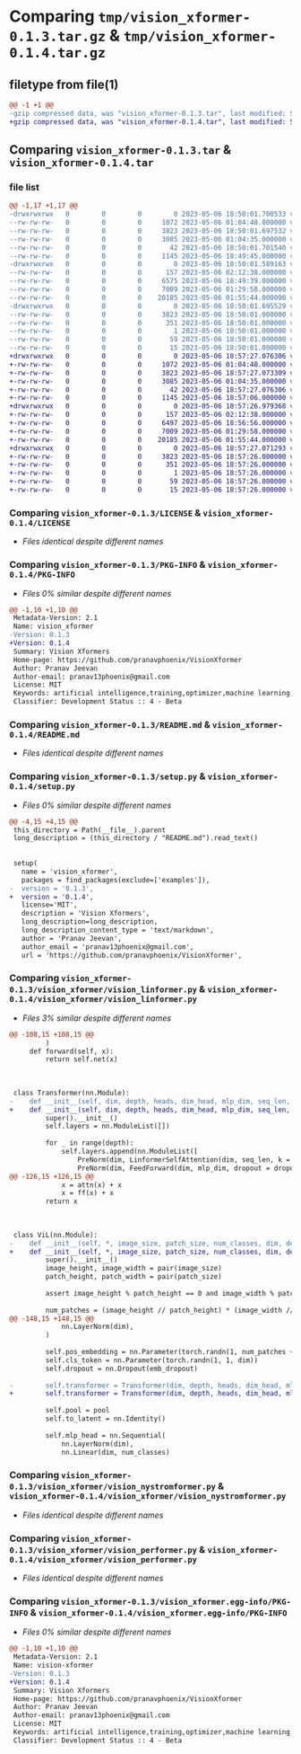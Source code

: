 # Comparing `tmp/vision_xformer-0.1.3.tar.gz` & `tmp/vision_xformer-0.1.4.tar.gz`

## filetype from file(1)

```diff
@@ -1 +1 @@
-gzip compressed data, was "vision_xformer-0.1.3.tar", last modified: Sat May  6 18:50:01 2023, max compression
+gzip compressed data, was "vision_xformer-0.1.4.tar", last modified: Sat May  6 18:57:27 2023, max compression
```

## Comparing `vision_xformer-0.1.3.tar` & `vision_xformer-0.1.4.tar`

### file list

```diff
@@ -1,17 +1,17 @@
-drwxrwxrwx   0        0        0        0 2023-05-06 18:50:01.700533 vision_xformer-0.1.3/
--rw-rw-rw-   0        0        0     1072 2023-05-06 01:04:48.000000 vision_xformer-0.1.3/LICENSE
--rw-rw-rw-   0        0        0     3823 2023-05-06 18:50:01.697532 vision_xformer-0.1.3/PKG-INFO
--rw-rw-rw-   0        0        0     3085 2023-05-06 01:04:35.000000 vision_xformer-0.1.3/README.md
--rw-rw-rw-   0        0        0       42 2023-05-06 18:50:01.701540 vision_xformer-0.1.3/setup.cfg
--rw-rw-rw-   0        0        0     1145 2023-05-06 18:49:45.000000 vision_xformer-0.1.3/setup.py
-drwxrwxrwx   0        0        0        0 2023-05-06 18:50:01.589163 vision_xformer-0.1.3/vision_xformer/
--rw-rw-rw-   0        0        0      157 2023-05-06 02:12:38.000000 vision_xformer-0.1.3/vision_xformer/__init__.py
--rw-rw-rw-   0        0        0     6575 2023-05-06 18:49:39.000000 vision_xformer-0.1.3/vision_xformer/vision_linformer.py
--rw-rw-rw-   0        0        0     7009 2023-05-06 01:29:58.000000 vision_xformer-0.1.3/vision_xformer/vision_nystromformer.py
--rw-rw-rw-   0        0        0    20185 2023-05-06 01:55:44.000000 vision_xformer-0.1.3/vision_xformer/vision_performer.py
-drwxrwxrwx   0        0        0        0 2023-05-06 18:50:01.695529 vision_xformer-0.1.3/vision_xformer.egg-info/
--rw-rw-rw-   0        0        0     3823 2023-05-06 18:50:01.000000 vision_xformer-0.1.3/vision_xformer.egg-info/PKG-INFO
--rw-rw-rw-   0        0        0      351 2023-05-06 18:50:01.000000 vision_xformer-0.1.3/vision_xformer.egg-info/SOURCES.txt
--rw-rw-rw-   0        0        0        1 2023-05-06 18:50:01.000000 vision_xformer-0.1.3/vision_xformer.egg-info/dependency_links.txt
--rw-rw-rw-   0        0        0       59 2023-05-06 18:50:01.000000 vision_xformer-0.1.3/vision_xformer.egg-info/requires.txt
--rw-rw-rw-   0        0        0       15 2023-05-06 18:50:01.000000 vision_xformer-0.1.3/vision_xformer.egg-info/top_level.txt
+drwxrwxrwx   0        0        0        0 2023-05-06 18:57:27.076306 vision_xformer-0.1.4/
+-rw-rw-rw-   0        0        0     1072 2023-05-06 01:04:48.000000 vision_xformer-0.1.4/LICENSE
+-rw-rw-rw-   0        0        0     3823 2023-05-06 18:57:27.073309 vision_xformer-0.1.4/PKG-INFO
+-rw-rw-rw-   0        0        0     3085 2023-05-06 01:04:35.000000 vision_xformer-0.1.4/README.md
+-rw-rw-rw-   0        0        0       42 2023-05-06 18:57:27.076306 vision_xformer-0.1.4/setup.cfg
+-rw-rw-rw-   0        0        0     1145 2023-05-06 18:57:06.000000 vision_xformer-0.1.4/setup.py
+drwxrwxrwx   0        0        0        0 2023-05-06 18:57:26.979368 vision_xformer-0.1.4/vision_xformer/
+-rw-rw-rw-   0        0        0      157 2023-05-06 02:12:38.000000 vision_xformer-0.1.4/vision_xformer/__init__.py
+-rw-rw-rw-   0        0        0     6497 2023-05-06 18:56:56.000000 vision_xformer-0.1.4/vision_xformer/vision_linformer.py
+-rw-rw-rw-   0        0        0     7009 2023-05-06 01:29:58.000000 vision_xformer-0.1.4/vision_xformer/vision_nystromformer.py
+-rw-rw-rw-   0        0        0    20185 2023-05-06 01:55:44.000000 vision_xformer-0.1.4/vision_xformer/vision_performer.py
+drwxrwxrwx   0        0        0        0 2023-05-06 18:57:27.071293 vision_xformer-0.1.4/vision_xformer.egg-info/
+-rw-rw-rw-   0        0        0     3823 2023-05-06 18:57:26.000000 vision_xformer-0.1.4/vision_xformer.egg-info/PKG-INFO
+-rw-rw-rw-   0        0        0      351 2023-05-06 18:57:26.000000 vision_xformer-0.1.4/vision_xformer.egg-info/SOURCES.txt
+-rw-rw-rw-   0        0        0        1 2023-05-06 18:57:26.000000 vision_xformer-0.1.4/vision_xformer.egg-info/dependency_links.txt
+-rw-rw-rw-   0        0        0       59 2023-05-06 18:57:26.000000 vision_xformer-0.1.4/vision_xformer.egg-info/requires.txt
+-rw-rw-rw-   0        0        0       15 2023-05-06 18:57:26.000000 vision_xformer-0.1.4/vision_xformer.egg-info/top_level.txt
```

### Comparing `vision_xformer-0.1.3/LICENSE` & `vision_xformer-0.1.4/LICENSE`

 * *Files identical despite different names*

### Comparing `vision_xformer-0.1.3/PKG-INFO` & `vision_xformer-0.1.4/PKG-INFO`

 * *Files 0% similar despite different names*

```diff
@@ -1,10 +1,10 @@
 Metadata-Version: 2.1
 Name: vision_xformer
-Version: 0.1.3
+Version: 0.1.4
 Summary: Vision Xformers
 Home-page: https://github.com/pranavphoenix/VisionXformer
 Author: Pranav Jeevan
 Author-email: pranav13phoenix@gmail.com
 License: MIT
 Keywords: artificial intelligence,training,optimizer,machine learning,attention,transformers,computer vision
 Classifier: Development Status :: 4 - Beta
```

### Comparing `vision_xformer-0.1.3/README.md` & `vision_xformer-0.1.4/README.md`

 * *Files identical despite different names*

### Comparing `vision_xformer-0.1.3/setup.py` & `vision_xformer-0.1.4/setup.py`

 * *Files 0% similar despite different names*

```diff
@@ -4,15 +4,15 @@
 this_directory = Path(__file__).parent
 long_description = (this_directory / "README.md").read_text()
 
 
 setup(
   name = 'vision_xformer',
   packages = find_packages(exclude=['examples']),
-  version = '0.1.3',
+  version = '0.1.4',
   license='MIT',
   description = 'Vision Xformers',
   long_description=long_description,
   long_description_content_type = 'text/markdown',
   author = 'Pranav Jeevan',
   author_email = 'pranav13phoenix@gmail.com',
   url = 'https://github.com/pranavphoenix/VisionXformer',
```

### Comparing `vision_xformer-0.1.3/vision_xformer/vision_linformer.py` & `vision_xformer-0.1.4/vision_xformer/vision_linformer.py`

 * *Files 3% similar despite different names*

```diff
@@ -108,15 +108,15 @@
         )
     def forward(self, x):
         return self.net(x)
 
 
 
 class Transformer(nn.Module):
-    def __init__(self, dim, depth, heads, dim_head, mlp_dim, seq_len, k = 64, one_kv_head = True, share_kv = True, reversible = False, dropout = 0.):
+    def __init__(self, dim, depth, heads, dim_head, mlp_dim, seq_len, k, one_kv_head, share_kv, dropout = 0.):
         super().__init__()
         self.layers = nn.ModuleList([])
 
         for _ in range(depth):
             self.layers.append(nn.ModuleList([
                 PreNorm(dim, LinformerSelfAttention(dim, seq_len, k = k, heads = heads, dim_head = dim_head, one_kv_head = one_kv_head, share_kv = share_kv, dropout = dropout)),
                 PreNorm(dim, FeedForward(dim, mlp_dim, dropout = dropout))
@@ -126,15 +126,15 @@
             x = attn(x) + x
             x = ff(x) + x
         return x
 
 
 
 class ViL(nn.Module):
-    def __init__(self, *, image_size, patch_size, num_classes, dim, depth, heads, mlp_dim, k = 64, one_kv_head = True, share_kv = True, reversible = False, pool = 'cls', channels = 3, dim_head = 64, dropout = 0., emb_dropout = 0.):
+    def __init__(self, *, image_size, patch_size, num_classes, dim, depth, heads, mlp_dim, k = 64, one_kv_head = True, share_kv = True, pool = 'cls', channels = 3, dim_head = 64, dropout = 0., emb_dropout = 0.):
         super().__init__()
         image_height, image_width = pair(image_size)
         patch_height, patch_width = pair(patch_size)
 
         assert image_height % patch_height == 0 and image_width % patch_width == 0, 'Image dimensions must be divisible by the patch size.'
 
         num_patches = (image_height // patch_height) * (image_width // patch_width)
@@ -148,15 +148,15 @@
             nn.LayerNorm(dim),
         )
 
         self.pos_embedding = nn.Parameter(torch.randn(1, num_patches + 1, dim))
         self.cls_token = nn.Parameter(torch.randn(1, 1, dim))
         self.dropout = nn.Dropout(emb_dropout)
 
-        self.transformer = Transformer(dim, depth, heads, dim_head, mlp_dim,seq_len = num_patches + 1, k = k, one_kv_head = one_kv_head, share_kv = share_kv, reversible = reversible, dropout = dropout)
+        self.transformer = Transformer(dim, depth, heads, dim_head, mlp_dim, seq_len = int(num_patches + 1), k = k, one_kv_head = one_kv_head, share_kv = share_kv, dropout = dropout)
 
         self.pool = pool
         self.to_latent = nn.Identity()
 
         self.mlp_head = nn.Sequential(
             nn.LayerNorm(dim),
             nn.Linear(dim, num_classes)
```

### Comparing `vision_xformer-0.1.3/vision_xformer/vision_nystromformer.py` & `vision_xformer-0.1.4/vision_xformer/vision_nystromformer.py`

 * *Files identical despite different names*

### Comparing `vision_xformer-0.1.3/vision_xformer/vision_performer.py` & `vision_xformer-0.1.4/vision_xformer/vision_performer.py`

 * *Files identical despite different names*

### Comparing `vision_xformer-0.1.3/vision_xformer.egg-info/PKG-INFO` & `vision_xformer-0.1.4/vision_xformer.egg-info/PKG-INFO`

 * *Files 0% similar despite different names*

```diff
@@ -1,10 +1,10 @@
 Metadata-Version: 2.1
 Name: vision-xformer
-Version: 0.1.3
+Version: 0.1.4
 Summary: Vision Xformers
 Home-page: https://github.com/pranavphoenix/VisionXformer
 Author: Pranav Jeevan
 Author-email: pranav13phoenix@gmail.com
 License: MIT
 Keywords: artificial intelligence,training,optimizer,machine learning,attention,transformers,computer vision
 Classifier: Development Status :: 4 - Beta
```

